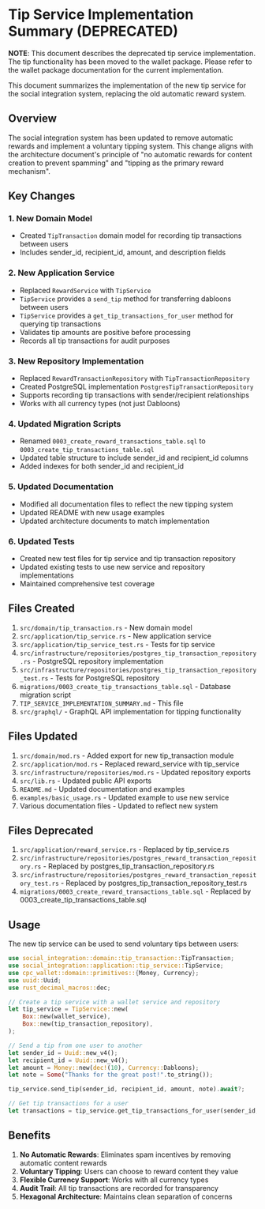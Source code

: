 # Tip Service Implementation Summary (DEPRECATED)

**NOTE**: This document describes the deprecated tip service implementation. The tip functionality has been moved to the wallet package.
Please refer to the wallet package documentation for the current implementation.

This document summarizes the implementation of the new tip service for the social integration system, replacing the old automatic reward system.

## Overview

The social integration system has been updated to remove automatic rewards and implement a voluntary tipping system. This change aligns with the architecture document's principle of "no automatic rewards for content creation to prevent spamming" and "tipping as the primary reward mechanism".

## Key Changes

### 1. New Domain Model

- Created `TipTransaction` domain model for recording tip transactions between users
- Includes sender_id, recipient_id, amount, and description fields

### 2. New Application Service

- Replaced `RewardService` with `TipService`
- `TipService` provides a `send_tip` method for transferring dabloons between users
- `TipService` provides a `get_tip_transactions_for_user` method for querying tip transactions
- Validates tip amounts are positive before processing
- Records all tip transactions for audit purposes

### 3. New Repository Implementation

- Replaced `RewardTransactionRepository` with `TipTransactionRepository`
- Created PostgreSQL implementation `PostgresTipTransactionRepository`
- Supports recording tip transactions with sender/recipient relationships
- Works with all currency types (not just Dabloons)

### 4. Updated Migration Scripts

- Renamed `0003_create_reward_transactions_table.sql` to `0003_create_tip_transactions_table.sql`
- Updated table structure to include sender_id and recipient_id columns
- Added indexes for both sender_id and recipient_id

### 5. Updated Documentation

- Modified all documentation files to reflect the new tipping system
- Updated README with new usage examples
- Updated architecture documents to match implementation

### 6. Updated Tests

- Created new test files for tip service and tip transaction repository
- Updated existing tests to use new service and repository implementations
- Maintained comprehensive test coverage

## Files Created

1. `src/domain/tip_transaction.rs` - New domain model
2. `src/application/tip_service.rs` - New application service
3. `src/application/tip_service_test.rs` - Tests for tip service
4. `src/infrastructure/repositories/postgres_tip_transaction_repository.rs` - PostgreSQL repository implementation
5. `src/infrastructure/repositories/postgres_tip_transaction_repository_test.rs` - Tests for PostgreSQL repository
6. `migrations/0003_create_tip_transactions_table.sql` - Database migration script
7. `TIP_SERVICE_IMPLEMENTATION_SUMMARY.md` - This file
8. `src/graphql/` - GraphQL API implementation for tipping functionality

## Files Updated

1. `src/domain/mod.rs` - Added export for new tip_transaction module
2. `src/application/mod.rs` - Replaced reward_service with tip_service
3. `src/infrastructure/repositories/mod.rs` - Updated repository exports
4. `src/lib.rs` - Updated public API exports
5. `README.md` - Updated documentation and examples
6. `examples/basic_usage.rs` - Updated example to use new service
7. Various documentation files - Updated to reflect new system

## Files Deprecated

1. `src/application/reward_service.rs` - Replaced by tip_service.rs
2. `src/infrastructure/repositories/postgres_reward_transaction_repository.rs` - Replaced by postgres_tip_transaction_repository.rs
3. `src/infrastructure/repositories/postgres_reward_transaction_repository_test.rs` - Replaced by postgres_tip_transaction_repository_test.rs
4. `migrations/0003_create_reward_transactions_table.sql` - Replaced by 0003_create_tip_transactions_table.sql

## Usage

The new tip service can be used to send voluntary tips between users:

```rust
use social_integration::domain::tip_transaction::TipTransaction;
use social_integration::application::tip_service::TipService;
use cpc_wallet::domain::primitives::{Money, Currency};
use uuid::Uuid;
use rust_decimal_macros::dec;

// Create a tip service with a wallet service and repository
let tip_service = TipService::new(
    Box::new(wallet_service),
    Box::new(tip_transaction_repository),
);

// Send a tip from one user to another
let sender_id = Uuid::new_v4();
let recipient_id = Uuid::new_v4();
let amount = Money::new(dec!(10), Currency::Dabloons);
let note = Some("Thanks for the great post!".to_string());

tip_service.send_tip(sender_id, recipient_id, amount, note).await?;

// Get tip transactions for a user
let transactions = tip_service.get_tip_transactions_for_user(sender_id, 10, 0).await?;
```

## Benefits

1. **No Automatic Rewards**: Eliminates spam incentives by removing automatic content rewards
2. **Voluntary Tipping**: Users can choose to reward content they value
3. **Flexible Currency Support**: Works with all currency types
4. **Audit Trail**: All tip transactions are recorded for transparency
5. **Hexagonal Architecture**: Maintains clean separation of concerns